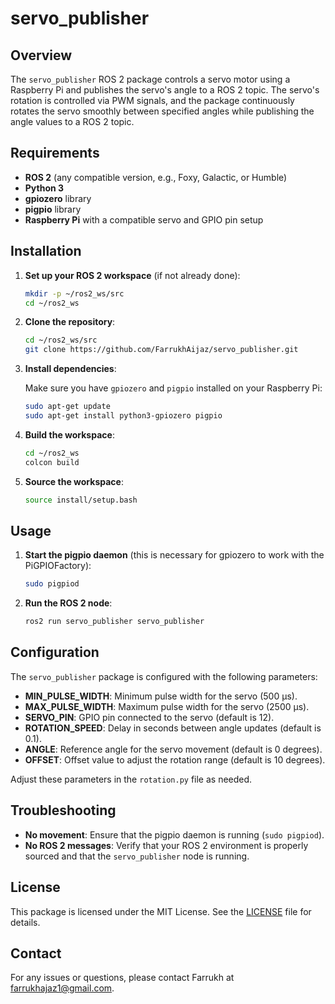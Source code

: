 # servo_publisher

## Overview

The `servo_publisher` ROS 2 package controls a servo motor using a Raspberry Pi and publishes the servo's angle to a ROS 2 topic. The servo's rotation is controlled via PWM signals, and the package continuously rotates the servo smoothly between specified angles while publishing the angle values to a ROS 2 topic.

## Requirements

- **ROS 2** (any compatible version, e.g., Foxy, Galactic, or Humble)
- **Python 3**
- **gpiozero** library
- **pigpio** library
- **Raspberry Pi** with a compatible servo and GPIO pin setup

## Installation

1. **Set up your ROS 2 workspace** (if not already done):

    ```bash
    mkdir -p ~/ros2_ws/src
    cd ~/ros2_ws
    ```

2. **Clone the repository**:

    ```bash
    cd ~/ros2_ws/src
    git clone https://github.com/FarrukhAijaz/servo_publisher.git
    ```

3. **Install dependencies**:

    Make sure you have `gpiozero` and `pigpio` installed on your Raspberry Pi:

    ```bash
    sudo apt-get update
    sudo apt-get install python3-gpiozero pigpio
    ```

4. **Build the workspace**:

    ```bash
    cd ~/ros2_ws
    colcon build
    ```

5. **Source the workspace**:

    ```bash
    source install/setup.bash
    ```

## Usage

1. **Start the pigpio daemon** (this is necessary for gpiozero to work with the PiGPIOFactory):

    ```bash
    sudo pigpiod
    ```

2. **Run the ROS 2 node**:

    ```bash
    ros2 run servo_publisher servo_publisher
    ```

## Configuration

The `servo_publisher` package is configured with the following parameters:

- **MIN_PULSE_WIDTH**: Minimum pulse width for the servo (500 µs).
- **MAX_PULSE_WIDTH**: Maximum pulse width for the servo (2500 µs).
- **SERVO_PIN**: GPIO pin connected to the servo (default is 12).
- **ROTATION_SPEED**: Delay in seconds between angle updates (default is 0.1).
- **ANGLE**: Reference angle for the servo movement (default is 0 degrees).
- **OFFSET**: Offset value to adjust the rotation range (default is 10 degrees).

Adjust these parameters in the `rotation.py` file as needed.

## Troubleshooting

- **No movement**: Ensure that the pigpio daemon is running (`sudo pigpiod`).
- **No ROS 2 messages**: Verify that your ROS 2 environment is properly sourced and that the `servo_publisher` node is running.

## License

This package is licensed under the MIT License. See the [LICENSE](LICENSE) file for details.

## Contact

For any issues or questions, please contact Farrukh at [farrukhajaz1@gmail.com](mailto:farrukhajaz1@gmail.com).
